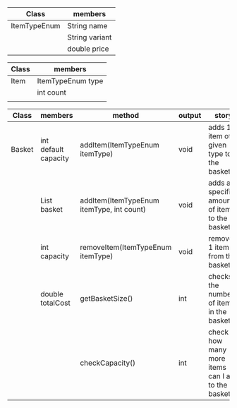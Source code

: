 | Class        | members        |
|--------------|----------------|
| ItemTypeEnum | String name    |
|              | String variant |
|              | double price   |

| Class | members           |
|-------|-------------------|
| Item  | ItemTypeEnum type |
|       | int count         |
|       |                   |

| Class  | members              | method                                    | output | story                                             |
|--------|----------------------|-------------------------------------------|--------|---------------------------------------------------|
| Basket | int default capacity | addItem(ItemTypeEnum itemType)            | void   | adds 1 item of a given type to the basket         |
|        | List<Item> basket    | addItem(ItemTypeEnum itemType, int count) | void   | adds a specified amount of items to the basket    |
|        | int capacity         | removeItem(ItemTypeEnum itemType)         | void   | removes 1 item from the basket                    |
|        | double totalCost     | getBasketSize()                           | int    | checks the number of items in the basket          |
|        |                      | checkCapacity()                           | int    | check how many more items can I add to the basket |


